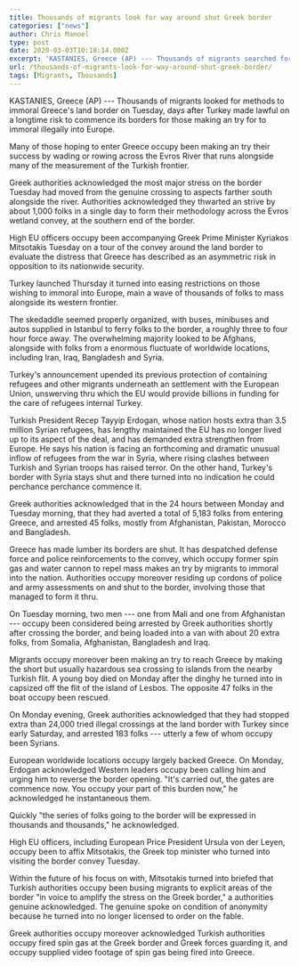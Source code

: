 ```yaml
---
title: Thousands of migrants look for way around shut Greek border
categories: ["news"]
author: Chris Manoel
type: post
date: 2020-03-03T10:18:14.000Z
excerpt: 'KASTANIES, Greece (AP) --- Thousands of migrants searched for ways to cross Greece''s land border on Tuesday, days after Turkey made good on a longtime threat to open its borders for those seeking to cross illegally into Europe.Many of those hoping to enter Greece were trying their luck by wading or rowing across the Evros&hellip;'
url: /thousands-of-migrants-look-for-way-around-shut-greek-border/
tags: [Migrants, Thousands]
---
```


KASTANIES, Greece (AP) --- Thousands of migrants looked for methods to immoral Greece's land border on Tuesday, days after Turkey made lawful on a longtime risk to commence its borders for those making an try for to immoral illegally into Europe.

Many of those hoping to enter Greece occupy been making an try their success by wading or rowing across the Evros River that runs alongside many of the measurement of the Turkish frontier.

Greek authorities acknowledged the most major stress on the border Tuesday had moved from the genuine crossing to aspects farther south alongside the river. Authorities acknowledged they thwarted an strive by about 1,000 folks in a single day to form their methodology across the Evros wetland convey, at the southern end of the border.

High EU officers occupy been accompanying Greek Prime Minister Kyriakos Mitsotakis Tuesday on a tour of the convey around the land border to evaluate the distress that Greece has described as an asymmetric risk in opposition to its nationwide security.

Turkey launched Thursday it turned into easing restrictions on those wishing to immoral into Europe, main a wave of thousands of folks to mass alongside its western frontier.

The skedaddle seemed properly organized, with buses, minibuses and autos supplied in Istanbul to ferry folks to the border, a roughly three to four hour force away. The overwhelming majority looked to be Afghans, alongside with folks from a enormous fluctuate of worldwide locations, including Iran, Iraq, Bangladesh and Syria.

Turkey's announcement upended its previous protection of containing refugees and other migrants underneath an settlement with the European Union, unswerving thru which the EU would provide billions in funding for the care of refugees internal Turkey.

Turkish President Recep Tayyip Erdogan, whose nation hosts extra than 3.5 million Syrian refugees, has lengthy maintained the EU has no longer lived up to its aspect of the deal, and has demanded extra strengthen from Europe. He says his nation is facing an forthcoming and dramatic unusual inflow of refugees from the war in Syria, where rising clashes between Turkish and Syrian troops has raised terror. On the other hand, Turkey's border with Syria stays shut and there turned into no indication he could perchance perchance commence it.

Greek authorities acknowledged that in the 24 hours between Monday and Tuesday morning, that they had averted a total of 5,183 folks from entering Greece, and arrested 45 folks, mostly from Afghanistan, Pakistan, Morocco and Bangladesh.

Greece has made lumber its borders are shut. It has despatched defense force and police reinforcements to the convey, which occupy former spin gas and water cannon to repel mass makes an try by migrants to immoral into the nation. Authorities occupy moreover residing up cordons of police and army assessments on and shut to the border, involving those that managed to form it thru.

On Tuesday morning, two men --- one from Mali and one from Afghanistan --- occupy been considered being arrested by Greek authorities shortly after crossing the border, and being loaded into a van with about 20 extra folks, from Somalia, Afghanistan, Bangladesh and Iraq.

Migrants occupy moreover been making an try to reach Greece by making the short but usually hazardous sea crossing to islands from the nearby Turkish flit. A young boy died on Monday after the dinghy he turned into in capsized off the flit of the island of Lesbos. The opposite 47 folks in the boat occupy been rescued.

On Monday evening, Greek authorities acknowledged that they had stopped extra than 24,000 tried illegal crossings at the land border with Turkey since early Saturday, and arrested 183 folks --- utterly a few of whom occupy been Syrians.

European worldwide locations occupy largely backed Greece. On Monday, Erdogan acknowledged Western leaders occupy been calling him and urging him to reverse the border opening. "It's carried out, the gates are commence now. You occupy your part of this burden now," he acknowledged he instantaneous them.

Quickly "the series of folks going to the border will be expressed in thousands and thousands," he acknowledged.

High EU officers, including European Price President Ursula von der Leyen, occupy been to affix Mitsotakis, the Greek top minister who turned into visiting the border convey Tuesday.

Within the future of his focus on with, Mitsotakis turned into briefed that Turkish authorities occupy been busing migrants to explicit areas of the border "in voice to amplify the stress on the Greek border," a authorities genuine acknowledged. The genuine spoke on condition of anonymity because he turned into no longer licensed to order on the fable.

Greek authorities occupy moreover acknowledged Turkish authorities occupy fired spin gas at the Greek border and Greek forces guarding it, and occupy supplied video footage of spin gas being fired into Greece.
